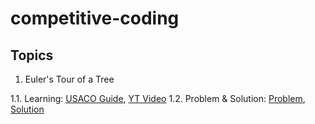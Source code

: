 # competitive-coding

## Topics

1. Euler's Tour of a Tree

  1.1. Learning: [USACO Guide](https://usaco.guide/gold/tree-euler?lang=cpp), [YT Video](https://www.youtube.com/watch?v=MOy4UDjN8DM)
  1.2. Problem & Solution: [Problem](https://cses.fi/problemset/task/1137), [Solution](https://github.com/MadaraUchiha-314/competitive-coding/blob/main/cses/problems/task/1137/solution/solution.cpp)